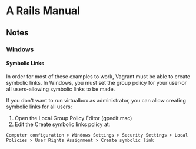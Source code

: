 A Rails Manual
==============

## Notes

### Windows

#### Symbolic Links

In order for most of these examples to work, Vagrant must be able to create
symbolic links. In Windows, you must set the group policy for your user-or all
users-allowing symbolic links to be made.

If you don't want to run virtualbox as administrator, you can allow creating
symbolic links for all users:

1. Open the Local Group Policy Editor (gpedit.msc)
2. Edit the Create symbolic links policy at:

~~~~~~
Computer configuration > Windows Settings > Security Settings > Local
Policies > User Rights Assignment > Create symbolic link
~~~~~~
